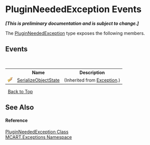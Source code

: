 # PluginNeededException Events
 _**\[This is preliminary documentation and is subject to change.\]**_

The <a href="58395334-ad7c-daac-ef5c-8a46aaa20f34">PluginNeededException</a> type exposes the following members.


## Events
&nbsp;<table><tr><th></th><th>Name</th><th>Description</th></tr><tr><td>![Protected event](media/protevent.gif "Protected event")</td><td><a href="http://msdn2.microsoft.com/es-es/library/ee332915" target="_blank">SerializeObjectState</a></td><td> (Inherited from <a href="http://msdn2.microsoft.com/es-es/library/c18k6c59" target="_blank">Exception</a>.)</td></tr></table>&nbsp;
<a href="#pluginneededexception-events">Back to Top</a>

## See Also


#### Reference
<a href="58395334-ad7c-daac-ef5c-8a46aaa20f34">PluginNeededException Class</a><br /><a href="36e6166c-cb29-ee06-1b8a-ebc61fae7b0a">MCART.Exceptions Namespace</a><br />